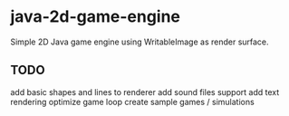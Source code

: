 # java-2d-game-engine
Simple 2D Java game engine using WritableImage as render surface.

## TODO ##
add basic shapes and lines to renderer
add sound files support
add text rendering
optimize game loop
create sample games / simulations
